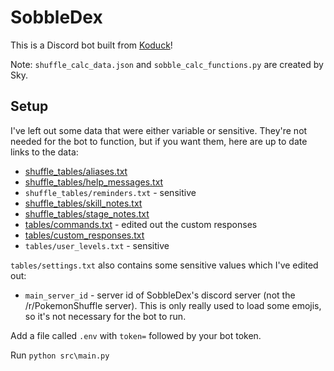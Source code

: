 # SobbleDex

This is a Discord bot built from [Koduck](https://github.com/Chupalika/Koduck)!

Note: `shuffle_calc_data.json` and `sobble_calc_functions.py` are created by Sky.

## Setup

I've left out some data that were either variable or sensitive. They're not needed for the bot to function, but if you want them, here are up to date links to the data:

- [shuffle_tables/aliases.txt](https://www.dropbox.com/s/cz6j397ahs1edzg/aliases.txt?dl=0)
- [shuffle_tables/help_messages.txt](https://www.dropbox.com/scl/fi/i9jkrana4m5xjdicvhpo9/help_messages.txt?rlkey=t7y8n2l0z3tg60iezhrktpff3&dl=0)
- `shuffle_tables/reminders.txt` - sensitive
- [shuffle_tables/skill_notes.txt](https://www.dropbox.com/scl/fi/ly5kyg1uqqxsbxc6pwvy1/skill_notes.txt?rlkey=qzfhth4glmbastianrbyhdy04&dl=0)
- [shuffle_tables/stage_notes.txt](https://www.dropbox.com/scl/fi/v45gtajpl46u0fu7wx6l3/stage_notes.txt?rlkey=zcd8c0d9wsdtr603nc9wij1cd&dl=0)
- [tables/commands.txt](https://www.dropbox.com/scl/fi/n48skyz4qlfd13odlqh4u/commands.txt?rlkey=d0pf3ebt79w1fweohrme1aow9&dl=0) - edited out the custom responses
- [tables/custom_responses.txt](https://www.dropbox.com/scl/fi/awvzkilcq4iqb64e0q1zr/custom_responses.txt?rlkey=cpscv91bw9m4vjm2v78wxkhza&dl=0)
- `tables/user_levels.txt` - sensitive

`tables/settings.txt` also contains some sensitive values which I've edited out:

- `main_server_id` - server id of SobbleDex's discord server (not the /r/PokemonShuffle server). This is only really used to load some emojis, so it's not necessary for the bot to run.

Add a file called `.env` with `token=` followed by your bot token.

Run `python src\main.py`
